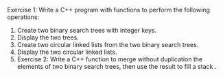 Exercise 1: Write a C++ program with functions to perform the following operations:
1. Create two binary search trees with integer keys.
2. Display the two trees.
3. Create two circular linked lists from the two binary search trees.
4. Display the two circular linked lists.
5. Exercise 2: Write a C++ function to merge without duplication the elements of two binary
search trees, then use the result to fill a stack .
